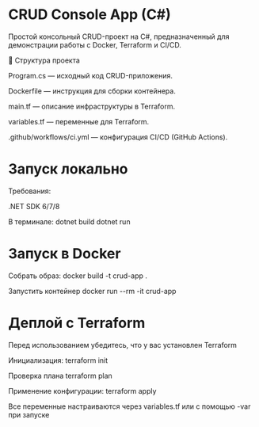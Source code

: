 # CRUD Console App (C#)

Простой консольный CRUD-проект на C#, предназначенный для демонстрации работы с Docker, Terraform и CI/CD.

📂 Структура проекта

Program.cs — исходный код CRUD-приложения.

Dockerfile — инструкция для сборки контейнера.

main.tf — описание инфраструктуры в Terraform.

variables.tf — переменные для Terraform.

.github/workflows/ci.yml — конфигурация CI/CD (GitHub Actions).

# Запуск локально

Требования:

.NET SDK 6/7/8

В терминале:
dotnet build
dotnet run

# Запуск в Docker

Собрать образ:
docker build -t crud-app .

Запустить контейнер
docker run --rm -it crud-app

# Деплой с Terraform

Перед использованием убедитесь, что у вас установлен Terraform

Инициализация:
terraform init

Проверка плана
terraform plan

Применение конфигурации:
terraform apply

Все переменные настраиваются через variables.tf или с помощью -var при запуске
